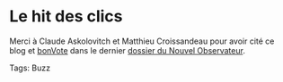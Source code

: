 # Le hit des clics

Merci à Claude Askolovitch et Matthieu Croissandeau pour avoir cité ce blog et [bonVote](http://www.bonvote.com) dans le dernier [dossier du Nouvel Observateur](http://hebdo.nouvelobs.com/p2200/articles/a328731.html).

Tags: Buzz